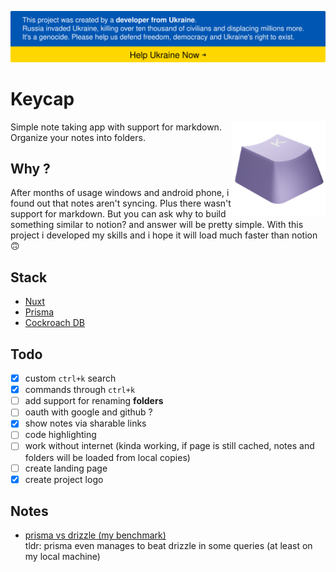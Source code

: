 [![SWUbanner](https://raw.githubusercontent.com/vshymanskyy/StandWithUkraine/main/banner-direct-single.svg)](https://stand-with-ukraine.pp.ua/)

# Keycap

<img src="public\android-chrome-192x192.png" align="right"
  alt="Purple keycap with capital letter K" width="150" height="150"/>

Simple note taking app with support for markdown. Organize your notes into folders.

## Why ?

After months of usage windows and android phone, i found out that notes aren't syncing. Plus there wasn't support for markdown. But you can ask why to build something similar to notion? and answer will be pretty simple. With this project i developed my skills and i hope it will load much faster than notion 🙃

## Stack

- [Nuxt](https://nuxt.com/)
- [Prisma](https://prisma.io/)
- [Cockroach DB](https://www.cockroachlabs.com/product/)

## Todo

- [x] custom `ctrl+k` search
- [x] commands through `ctrl+k`
- [ ] add support for renaming __folders__
- [ ] oauth with google and github ?
- [x] show notes via sharable links
- [ ] code highlighting
- [ ] work without internet (kinda working, if page is still cached, notes and folders will be loaded from local copies)
- [ ] create landing page
- [x] create project logo

## Notes

- [prisma vs drizzle (my benchmark)](https://github.com/logotip4ik/keycap/tree/feat/drizzle-orm/benchmarks/prisma-vs-drizzle)    
  tldr: prisma even manages to beat drizzle in some queries (at least on my local machine)
